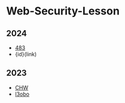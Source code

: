 # Web-Security-Lesson

## 2024

- [483](/2024/483)
- {id}(link)

## 2023

- [CHW](/2023/CHW)
- [l3obo](/2023/l3obo)
